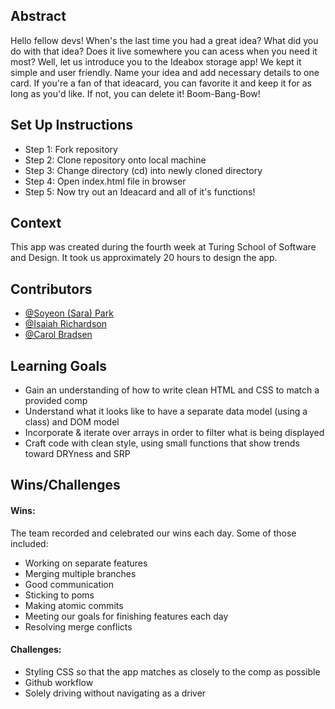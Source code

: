## Abstract
Hello fellow devs! When's the last time you had a great idea? What did you do with that idea? Does it live somewhere you can acess when you need it most? Well, let us introduce you to the Ideabox storage app! We kept it simple and user friendly. Name your idea and add necessary details to one card. If you're a fan of that ideacard, you can favorite it and keep it for as long as you'd like. If not, you can delete it! Boom-Bang-Bow!

## Set Up Instructions
- Step 1: Fork repository
- Step 2: Clone repository onto local machine
- Step 3: Change directory (cd) into newly cloned directory
- Step 4: Open index.html file in browser
- Step 5: Now try out an Ideacard and all of it's functions!

## Context
This app was created during the fourth week at Turing School of Software and Design. It took us approximately 20 hours to design the app.

## Contributors
- [@Soyeon (Sara) Park](https://www.linkedin.com/in/soyeon-park-530780260/)
- [@Isaiah Richardson](https://www.linkedin.com/in/isaiah-richardson-a59174261/)
- [@Carol Bradsen](https://www.linkedin.com/in/carol-bradsen/) 

## Learning Goals
- Gain an understanding of how to write clean HTML and CSS to match a provided comp
- Understand what it looks like to have a separate data model (using a class) and DOM model
- Incorporate & iterate over arrays in order to filter what is being displayed
- Craft code with clean style, using small functions that show trends toward DRYness and SRP

## Wins/Challenges
#### Wins: 
The team recorded and celebrated our wins each day. Some of those included: 
- Working on separate features
- Merging multiple branches
- Good communication
- Sticking to poms
- Making atomic commits
- Meeting our goals for finishing features each day
- Resolving merge conflicts

#### Challenges: 
- Styling CSS so that the app matches as closely to the comp as possible
- Github workflow
- Solely driving without navigating as a driver 